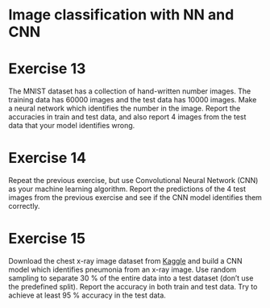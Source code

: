 # Image classification with NN and CNN

# Exercise 13
The MNIST dataset has a collection of hand-written number images. The training data has 60000 images and the test data has 10000 images. Make a neural network which identifies the number in the image. Report the accuracies in train and test data, and also report 4 images from the test data that your model identifies wrong.

# Exercise 14
Repeat the previous exercise, but use Convolutional Neural Network (CNN) as your machine learning algorithm. Report the predictions of the 4 test images from the previous exercise and see if the CNN model identifies them correctly.

# Exercise 15
Download the chest x-ray image dataset from [Kaggle](https://www.kaggle.com/paultimothymooney/chest-xray-pneumonia) and build a CNN model which identifies pneumonia from an x-ray image. Use random sampling to separate 30 % of the entire data into a test dataset (don’t use the predefined split). Report the accuracy in both train and test data. Try to achieve at least 95 % accuracy in the test data.

